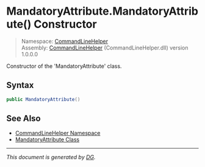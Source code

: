 ﻿# MandatoryAttribute.MandatoryAttribute() Constructor

> Namespace: [CommandLineHelper](_toc.CommandLineHelper.md#commandlinehelper-namespace)\
> Assembly: [CommandLineHelper](_toc.CommandLineHelper.md) (CommandLineHelper.dll) version 1.0.0.0

Constructor of the 'MandatoryAttribute' class.

## Syntax

```csharp
public MandatoryAttribute()
```

## See Also

- [CommandLineHelper Namespace](_toc.CommandLineHelper.md#commandlinehelper-namespace)
- [MandatoryAttribute Class](CommandLineHelper.MandatoryAttribute.md)

---

_This document is generated by [DG](https://github.com/Khojasteh/dg)._
